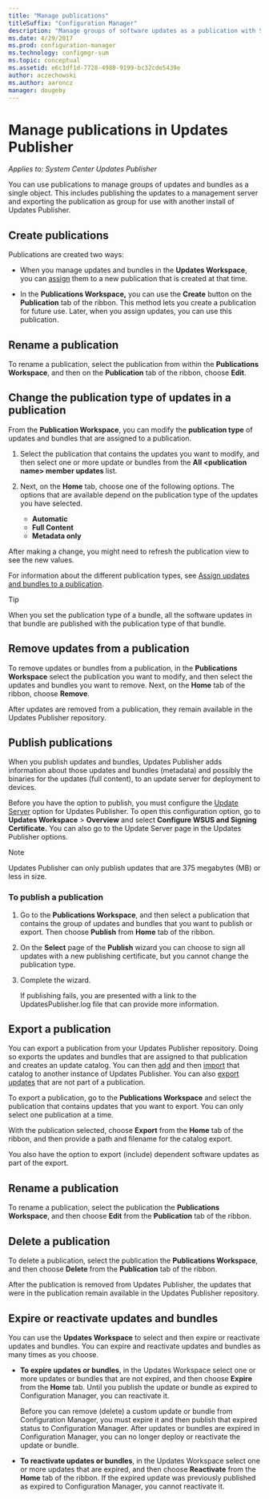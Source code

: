 ```yaml
---
title: "Manage publications"
titleSuffix: "Configuration Manager"
description: "Manage groups of software updates as a publication with System Center Updates Publisher"
ms.date: 4/29/2017
ms.prod: configuration-manager
ms.technology: configmgr-sum
ms.topic: conceptual
ms.assetid: e6c1df1d-7728-4980-9199-bc32cde5439e
author: aczechowski
ms.author: aaroncz
manager: dougeby
---
```

# Manage publications in Updates Publisher

*Applies to: System Center Updates Publisher*

You can use publications to manage groups of updates and bundles as a single object. This includes publishing the updates to a management server and exporting the publication as group for use with another install of Updates Publisher.

## Create publications
Publications are created two ways:

-   When you manage updates and bundles in the **Updates Workspace**, you can [assign](/sccm/sum/tools/manage-updates-with-updates-publisher#assign-updates-and-bundles-to-a-publication) them to a new publication that is created at that time.

-   In the **Publications Workspace,** you can use the **Create** button on the **Publication** tab of the ribbon. This method lets you create a publication for future use. Later, when you assign updates, you can use this publication.

## Rename a publication
To rename a publication, select the publication from within the **Publications Workspace**, and then on the **Publication** tab of the ribbon, choose **Edit**.

## Change the publication type of updates in a publication
From the **Publication Workspace**, you can modify the **publication type** of updates and bundles that are assigned to a publication.

1. Select the publication that contains the updates you want to modify, and then select one or more update or bundles from the **All &lt;publication name> member updates** list.

2. Next, on the **Home** tab, choose one of the following options. The options that are available depend on the publication type of the updates you have selected.

   -   **Automatic**
   -   **Full Content**
   -   **Metadata only**

After making a change, you might need to refresh the publication view to see the new values.

For information about the different publication types, see [Assign updates and bundles to a publication](/sccm/sum/tools/manage-updates-with-updates-publisher#assign-updates-and-bundles-to-a-publication).

> [!TIP]    
> When you set the publication type of a bundle, all the software updates in that bundle are published with the publication type of that bundle.

## Remove updates from a publication
To remove updates or bundles from a publication, in the **Publications Workspace** select the publication you want to modify, and then select the updates and bundles you want to remove. Next, on the **Home** tab of the ribbon, choose **Remove**.

After updates are removed from a publication, they remain available in the Updates Publisher repository.

## Publish publications
When you publish updates and bundles, Updates Publisher adds information about those updates and bundles (metadata) and possibly the binaries for the updates (full content), to an update server for deployment to devices.

Before you have the option to publish, you must configure the [Update Server](/sccm/sum/tools/updates-publisher-options#update-server) option for Updates Publisher. To open this configuration option, go to **Updates Workspace** &gt; **Overview** and select **Configure WSUS and Signing Certificate.** You can also go to the Update Server page in the Updates Publisher options.

> [!NOTE]   
> Updates Publisher can only publish updates that are 375 megabytes (MB) or less in size.

### To publish a publication

1. Go to the **Publications Workspace**, and then select a publication that contains the group of updates and bundles that you want to publish or export. Then choose **Publish** from **Home** tab of the ribbon.

2. On the **Select** page of the **Publish** wizard you can choose to sign all updates with a new publishing certificate, but you cannot change the publication type.

3. Complete the wizard.

   If publishing fails, you are presented with a link to the UpdatesPublisher.log file that can provide more information.

## Export a publication
You can export a publication from your Updates Publisher repository. Doing so exports the updates and bundles that are assigned to that publication and creates an update catalog. You can then [add](/sccm/sum/tools/updates-publisher-catalogs#add-software-update-catalogs) and then [import](/sccm/sum/tools/updates-publisher-catalogs#mport-updates) that catalog to another instance of Updates Publisher. You can also [export updates](/sccm/sum/tools/manage-updates-with-updates-publisher#export-updates) that are not part of a publication.

To export a publication, go to the **Publications Workspace** and select the publication that contains updates that you want to export. You can only select one publication at a time.

With the publication selected, choose **Export** from the **Home** tab of the ribbon, and then provide a path and filename for the catalog export.

You also have the option to export (include) dependent software updates as part of the export.

## Rename a publication
To rename a publication, select the publication the **Publications Workspace**, and then choose **Edit** from the **Publication** tab of the ribbon.

## Delete a publication
To delete a publication, select the publication the **Publications Workspace**, and then choose **Delete** from the **Publication** tab of the ribbon.

After the publication is removed from Updates Publisher, the updates that were in the publication remain available in the Updates Publisher repository.

## Expire or reactivate updates and bundles
You can use the **Updates Workspace** to select and then expire or reactivate updates and bundles. You can expire and reactivate updates and bundles as many times as you choose.

-   **To expire updates or bundles**, in the Updates Workspace select one or more updates or bundles that are not expired, and then choose **Expire** from the **Home** tab. Until you publish the update or bundle as expired to Configuration Manager, you can reactivate it.

    Before you can remove (delete) a custom update or bundle from Configuration Manager, you must expire it and then publish that expired status to Configuration Manager. After updates or bundles are expired in Configuration Manager, you can no longer deploy or reactivate the update or bundle.

-   **To reactivate updates or bundles**, in the Updates Workspace select one or more updates that are expired, and then choose **Reactivate** from the **Home** tab of the ribbon. If the expired update was previously published as expired to Configuration Manager, you cannot reactivate it.
